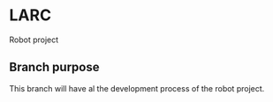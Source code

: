 # LARC
Robot project

## Branch purpose
This branch will have al the development process of the robot project.

